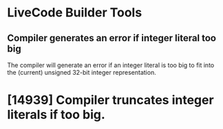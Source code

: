 # LiveCode Builder Tools

## Compiler generates an error if integer literal too big

The compiler will generate an error if an integer literal is too big to fit into the (current) unsigned 32-bit integer representation.

# [14939] Compiler truncates integer literals if too big.
